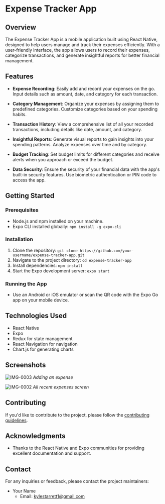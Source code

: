 # Expense Tracker App

## Overview

The Expense Tracker App is a mobile application built using React Native, designed to help users manage and track their expenses efficiently. With a user-friendly interface, the app allows users to record their expenses, categorize transactions, and generate insightful reports for better financial management.

## Features

- **Expense Recording**: Easily add and record your expenses on the go. Input details such as amount, date, and category for each transaction.

- **Category Management**: Organize your expenses by assigning them to predefined categories. Customize categories based on your spending habits.

- **Transaction History**: View a comprehensive list of all your recorded transactions, including details like date, amount, and category.

- **Insightful Reports**: Generate visual reports to gain insights into your spending patterns. Analyze expenses over time and by category.

- **Budget Tracking**: Set budget limits for different categories and receive alerts when you approach or exceed the budget.

- **Data Security**: Ensure the security of your financial data with the app's built-in security features. Use biometric authentication or PIN code to access the app.

## Getting Started

### Prerequisites

- Node.js and npm installed on your machine.
- Expo CLI installed globally: `npm install -g expo-cli`

### Installation

1. Clone the repository: `git clone https://github.com/your-username/expense-tracker-app.git`
2. Navigate to the project directory: `cd expense-tracker-app`
3. Install dependencies: `npm install`
4. Start the Expo development server: `expo start`

### Running the App

- Use an Android or iOS emulator or scan the QR code with the Expo Go app on your mobile device.

## Technologies Used

- React Native
- Expo
- Redux for state management
- React Navigation for navigation
- Chart.js for generating charts

## Screenshots

![IMG-0003](https://github.com/kylestarrett1/react-native-expense-tracker/assets/48605044/984012d6-0e3d-4431-8412-9a0f9a8c199a)
*Adding an expense*

![IMG-0002](https://github.com/kylestarrett1/react-native-expense-tracker/assets/48605044/a8505041-c4ef-4c30-92ab-1819e98a21fe)
*All recent expenses screen*

## Contributing

If you'd like to contribute to the project, please follow the [contributing guidelines](CONTRIBUTING.md).

## Acknowledgments

- Thanks to the React Native and Expo communities for providing excellent documentation and support.

## Contact

For any inquiries or feedback, please contact the project maintainers:

- Your Name
  - Email: kylestarrett1@gmail.com
